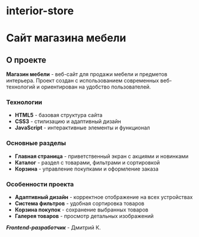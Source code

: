 # interior-store
# Сайт магазина мебели

## О проекте
**Магазин мебели** - веб-сайт для продажи мебели и предметов интерьера. Проект создан с использованием современных веб-технологий и ориентирован на удобство пользователей.

### Технологии
+ **HTML5** - базовая структура сайта
+ **CSS3** - стилизацию и адаптивный дизайн
+ **JavaScript** - интерактивные элементы и функционал

### Основные разделы
+ **Главная страница** - приветственный экран с акциями и новинками
+ **Каталог** - раздел с товарами, фильтрами и сортировкой
+ **Корзина** - управление покупками и оформление заказа

### Особенности проекта
+ **Адаптивный дизайн** - корректное отображение на всех устройствах
+ **Система фильтров** - удобная сортировка товаров
+ **Корзина покупок** - сохранение выбранных товаров
+ **Галерея товаров** - просмотр детальных изображений

***Frontend-разработчик*** - Дмитрий К.
